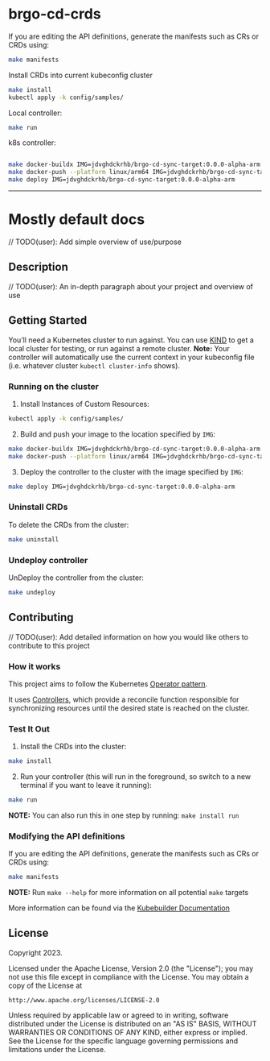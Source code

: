 # brgo-cd-crds
If you are editing the API definitions, generate the manifests such as CRs or CRDs using:

```sh
make manifests
```
Install CRDs into current kubeconfig cluster
```bash
make install
kubectl apply -k config/samples/
```

Local controller:
```bash
make run
```

k8s controller:
```bash

make docker-buildx IMG=jdvghdckrhb/brgo-cd-sync-target:0.0.0-alpha-arm
make docker-push --platform linux/arm64 IMG=jdvghdckrhb/brgo-cd-sync-target:0.0.0-alpha-arm
make deploy IMG=jdvghdckrhb/brgo-cd-sync-target:0.0.0-alpha-arm 
```
---
# Mostly default docs
// TODO(user): Add simple overview of use/purpose

## Description
// TODO(user): An in-depth paragraph about your project and overview of use

## Getting Started
You’ll need a Kubernetes cluster to run against. You can use [KIND](https://sigs.k8s.io/kind) to get a local cluster for testing, or run against a remote cluster.
**Note:** Your controller will automatically use the current context in your kubeconfig file (i.e. whatever cluster `kubectl cluster-info` shows).

### Running on the cluster
1. Install Instances of Custom Resources:

```sh
kubectl apply -k config/samples/
```

2. Build and push your image to the location specified by `IMG`:
```sh
make docker-buildx IMG=jdvghdckrhb/brgo-cd-sync-target:0.0.0-alpha-arm
make docker-push --platform linux/arm64 IMG=jdvghdckrhb/brgo-cd-sync-target:0.0.0-alpha-arm
```

3. Deploy the controller to the cluster with the image specified by `IMG`:

```sh
make deploy IMG=jdvghdckrhb/brgo-cd-sync-target:0.0.0-alpha-arm 
```

### Uninstall CRDs
To delete the CRDs from the cluster:

```sh
make uninstall
```

### Undeploy controller
UnDeploy the controller from the cluster:

```sh
make undeploy
```

## Contributing
// TODO(user): Add detailed information on how you would like others to contribute to this project

### How it works
This project aims to follow the Kubernetes [Operator pattern](https://kubernetes.io/docs/concepts/extend-kubernetes/operator/).

It uses [Controllers](https://kubernetes.io/docs/concepts/architecture/controller/),
which provide a reconcile function responsible for synchronizing resources until the desired state is reached on the cluster.

### Test It Out
1. Install the CRDs into the cluster:

```sh
make install
```

2. Run your controller (this will run in the foreground, so switch to a new terminal if you want to leave it running):

```sh
make run
```

**NOTE:** You can also run this in one step by running: `make install run`

### Modifying the API definitions
If you are editing the API definitions, generate the manifests such as CRs or CRDs using:

```sh
make manifests
```

**NOTE:** Run `make --help` for more information on all potential `make` targets

More information can be found via the [Kubebuilder Documentation](https://book.kubebuilder.io/introduction.html)

## License

Copyright 2023.

Licensed under the Apache License, Version 2.0 (the "License");
you may not use this file except in compliance with the License.
You may obtain a copy of the License at

    http://www.apache.org/licenses/LICENSE-2.0

Unless required by applicable law or agreed to in writing, software
distributed under the License is distributed on an "AS IS" BASIS,
WITHOUT WARRANTIES OR CONDITIONS OF ANY KIND, either express or implied.
See the License for the specific language governing permissions and
limitations under the License.

